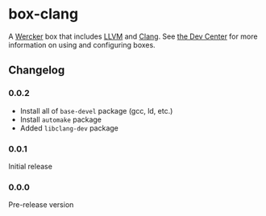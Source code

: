 # box-clang

A [Wercker](http://wercker.com) box that includes [LLVM](http://llvm.org/) and
[Clang](http://clang.llvm.org/). See
[the Dev Center](http://devcenter.wercker.com/articles/boxes/) for more
information on using and configuring boxes.

## Changelog

### 0.0.2

 * Install all of `base-devel` package (gcc, ld, etc.)
 * Install `automake` package
 * Added `libclang-dev` package

### 0.0.1

Initial release

### 0.0.0

Pre-release version


